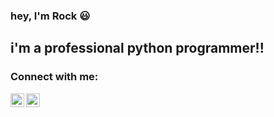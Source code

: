### hey, I'm Rock  😃



## i'm a professional python programmer!!



### Connect with me:

[<img align="left" alt="Zubair | Instagram" width="22px" src="https://cdn.jsdelivr.net/npm/simple-icons@v3/icons/instagram.svg" />][instagram]
[<img align="left" alt="Youtube | youtube" width="22px" src="https://cdn.jsdelivr.net/npm/simple-icons@3.0.1/icons/youtube.svg" />][youtube]
<br />






[instagram]: https://instagram.com/codingwithrock_official
[youtube]: https://www.youtube.com/channel/UCoCTF0IRGUgacX3-MQ6mHrA




